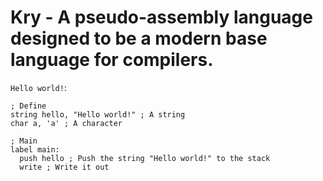# Kry - A pseudo-assembly language designed to be a modern base language for compilers.

`Hello world!`:

```
; Define
string hello, "Hello world!" ; A string
char a, 'a' ; A character

; Main
label main:
  push hello ; Push the string "Hello world!" to the stack
  write ; Write it out
```
